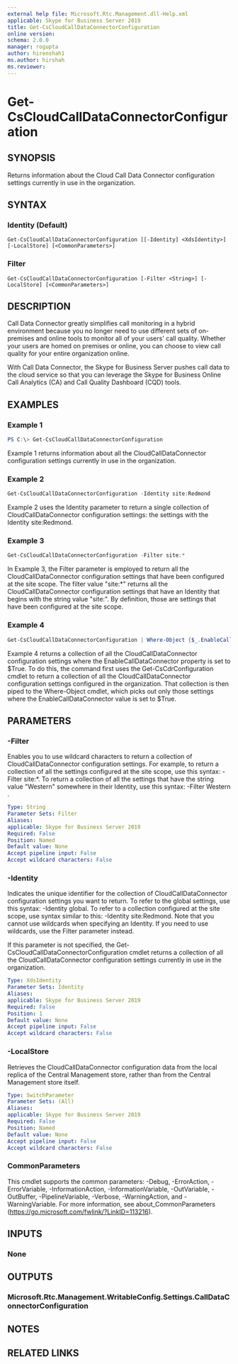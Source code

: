 ```yaml
---
external help file: Microsoft.Rtc.Management.dll-Help.xml
applicable: Skype for Business Server 2019
title: Get-CsCloudCallDataConnectorConfiguration
online version:
schema: 2.0.0
manager: rogupta
author: hirenshah1
ms.author: hirshah
ms.reviewer:
---
```


# Get-CsCloudCallDataConnectorConfiguration

## SYNOPSIS
Returns information about the Cloud Call Data Connector configuration settings currently in use in the organization.

## SYNTAX

### Identity (Default)
```
Get-CsCloudCallDataConnectorConfiguration [[-Identity] <XdsIdentity>] [-LocalStore] [<CommonParameters>]
```

### Filter
```
Get-CsCloudCallDataConnectorConfiguration [-Filter <String>] [-LocalStore] [<CommonParameters>]
```

## DESCRIPTION
Call Data Connector greatly simplifies call monitoring in a hybrid environment because you no longer need to use different sets of on-premises and online tools to monitor all of your users' call quality. Whether your users are homed on premises or online, you can choose to view call quality for your entire organization online.

With Call Data Connector, the Skype for Business Server pushes call data to the cloud service so that you can leverage the Skype for Business Online Call Analytics (CA) and Call Quality Dashboard (CQD) tools.

## EXAMPLES

### Example 1
```powershell
PS C:\> Get-CsCloudCallDataConnectorConfiguration
```

Example 1 returns information about all the CloudCallDataConnector configuration settings currently in use in the organization.

### Example 2
```powershell
Get-CsCloudCallDataConnectorConfiguration -Identity site:Redmond
```

Example 2 uses the Identity parameter to return a single collection of CloudCallDataConnector configuration settings: the settings with the Identity site:Redmond.

### Example 3
```powershell
Get-CsCloudCallDataConnectorConfiguration -Filter site:*
```

In Example 3, the Filter parameter is employed to return all the CloudCallDataConnector configuration settings that have been configured at the site scope.
The filter value "site:*" returns all the CloudCallDataConnector configuration settings that have an Identity that begins with the string value "site:".
By definition, those are settings that have been configured at the site scope.

### Example 4
```powershell
Get-CsCloudCallDataConnectorConfiguration | Where-Object {$_.EnableCallDataConnector -eq $True}
```

Example 4 returns a collection of all the CloudCallDataConnector configuration settings where the EnableCallDataConnector property is set to $True.
To do this, the command first uses the Get-CsCdrConfiguration cmdlet to return a collection of all the CloudCallDataConnector configuration settings configured in the organization.
That collection is then piped to the Where-Object cmdlet, which picks out only those settings where the EnableCallDataConnector value is set to $True.

## PARAMETERS

### -Filter
Enables you to use wildcard characters to return a collection of CloudCallDataConnector configuration settings.
For example, to return a collection of all the settings configured at the site scope, use this syntax: -Filter site:*.
To return a collection of all the settings that have the string value "Western" somewhere in their Identity, use this syntax: -Filter Western .

```yaml
Type: String
Parameter Sets: Filter
Aliases:
applicable: Skype for Business Server 2019
Required: False
Position: Named
Default value: None
Accept pipeline input: False
Accept wildcard characters: False
```

### -Identity
Indicates the unique identifier for the collection of CloudCallDataConnector configuration settings you want to return.
To refer to the global settings, use this syntax: -Identity global.
To refer to a collection configured at the site scope, use syntax similar to this: -Identity site:Redmond.
Note that you cannot use wildcards when specifying an Identity.
If you need to use wildcards, use the Filter parameter instead.

If this parameter is not specified, the Get-CsCloudCallDataConnectorConfiguration cmdlet returns a collection of all the CloudCallDataConnector configuration settings currently in use in the organization.

```yaml
Type: XdsIdentity
Parameter Sets: Identity
Aliases:
applicable: Skype for Business Server 2019
Required: False
Position: 1
Default value: None
Accept pipeline input: False
Accept wildcard characters: False
```

### -LocalStore
Retrieves the CloudCallDataConnector configuration data from the local replica of the Central Management store, rather than from the Central Management store itself.

```yaml
Type: SwitchParameter
Parameter Sets: (All)
Aliases:
applicable: Skype for Business Server 2019
Required: False
Position: Named
Default value: None
Accept pipeline input: False
Accept wildcard characters: False
```

### CommonParameters
This cmdlet supports the common parameters: -Debug, -ErrorAction, -ErrorVariable, -InformationAction, -InformationVariable, -OutVariable, -OutBuffer, -PipelineVariable, -Verbose, -WarningAction, and -WarningVariable.
For more information, see about_CommonParameters (https://go.microsoft.com/fwlink/?LinkID=113216).

## INPUTS

### None


## OUTPUTS

### Microsoft.Rtc.Management.WritableConfig.Settings.CallDataConnectorConfiguration

## NOTES

## RELATED LINKS
